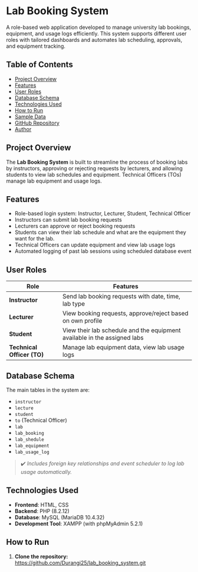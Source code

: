 # Lab Booking System

A role-based web application developed to manage university lab bookings, equipment, and usage logs efficiently. This system supports different user roles with tailored dashboards and automates lab scheduling, approvals, and equipment tracking.

## Table of Contents

- [Project Overview](#project-overview)
- [Features](#features)
- [User Roles](#user-roles)
- [Database Schema](#database-schema)
- [Technologies Used](#technologies-used)
- [How to Run](#how-to-run)
- [Sample Data](#sample-data)
- [GitHub Repository](#github-repository)
- [Author](#author)

## Project Overview

The **Lab Booking System** is built to streamline the process of booking labs by instructors, approving or rejecting requests by lecturers, and allowing students to view lab schedules and equipment. Technical Officers (TOs) manage lab equipment and usage logs.

## Features

- Role-based login system: Instructor, Lecturer, Student, Technical Officer
- Instructors can submit lab booking requests
- Lecturers can approve or reject booking requests
- Students can view their lab schedule and what are the equipment they want for the lab.
- Technical Officers can update equipment and view lab usage logs
- Automated logging of past lab sessions using scheduled database event

## User Roles

| Role             | Features                                                                 |
|------------------|--------------------------------------------------------------------------|
| **Instructor**   | Send lab booking requests with date, time, lab type                      |
| **Lecturer**     | View booking requests, approve/reject based on own profile               |
| **Student**      | View their lab schedule and the equipment available in the assigned labs |
| **Technical Officer (TO)** | Manage lab equipment data, view lab usage logs                      |

## Database Schema

The main tables in the system are:

- `instructor`
- `lecture`
- `student`
- `to` (Technical Officer)
- `lab`
- `lab_booking`
- `lab_shedule`
- `lab_equipment`
- `lab_usage_log`

> ✔️ *Includes foreign key relationships and event scheduler to log lab usage automatically.*

## Technologies Used

- **Frontend**: HTML, CSS
- **Backend**: PHP (8.2.12)
- **Database**: MySQL (MariaDB 10.4.32)
- **Development Tool**: XAMPP (with phpMyAdmin 5.2.1)

## How to Run

1. **Clone the repository:**
https://github.com/Durangi25/lab_booking_system.git
